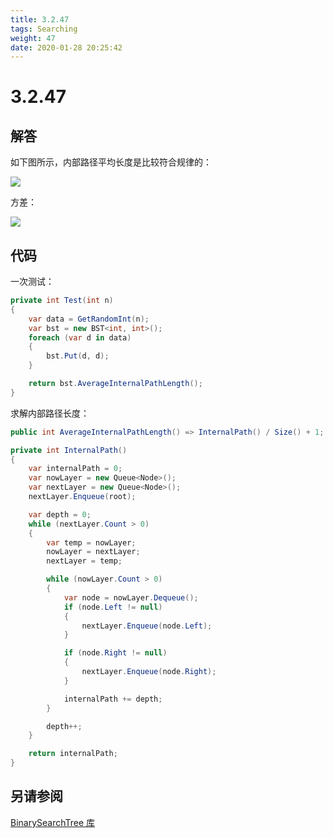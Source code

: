 ```yaml
---
title: 3.2.47
tags: Searching
weight: 47
date: 2020-01-28 20:25:42
---
```


# 3.2.47


## 解答

如下图所示，内部路径平均长度是比较符合规律的：

![](/resources/3.2.47/1.png)

方差：

![](/resources/3.2.47/2.png)

## 代码

一次测试：

```csharp
private int Test(int n)
{
    var data = GetRandomInt(n);
    var bst = new BST<int, int>();
    foreach (var d in data)
    {
        bst.Put(d, d);
    }

    return bst.AverageInternalPathLength();
}
```

求解内部路径长度：

```csharp
public int AverageInternalPathLength() => InternalPath() / Size() + 1;

private int InternalPath()
{
    var internalPath = 0;
    var nowLayer = new Queue<Node>();
    var nextLayer = new Queue<Node>();
    nextLayer.Enqueue(root);

    var depth = 0;
    while (nextLayer.Count > 0)
    {
        var temp = nowLayer;
        nowLayer = nextLayer;
        nextLayer = temp;

        while (nowLayer.Count > 0)
        {
            var node = nowLayer.Dequeue();
            if (node.Left != null)
            {
                nextLayer.Enqueue(node.Left);
            }

            if (node.Right != null)
            {
                nextLayer.Enqueue(node.Right);
            }

            internalPath += depth;
        }

        depth++;
    }

    return internalPath;
}
```



## 另请参阅

[BinarySearchTree 库](https://github.com/ikesnowy/Algorithms-4th-Edition-in-Csharp/tree/master/3%20Searching/3.2/BinarySearchTree)
